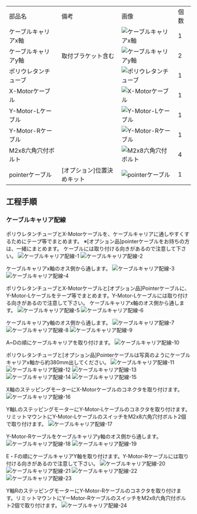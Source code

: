 <table class="packing-list">
    <tbody>
        <tr>
            <td>部品名</td>
            <td>備考</td>
            <td class="packing-img">画像</td>
            <td>個数</td>
        </tr>
        <tr>
            <td>ケーブルキャリアx軸</td>
            <td></td>
            <td><img src="./images/packing/023.jpg" alt="ケーブルキャリアx軸"></td>
            <td>1</td>
        </tr>
        <tr>
            <td>ケーブルキャリアy軸</td>
            <td>取付ブラケット含む</td>
            <td><img src="./images/packing/024.jpg" alt="ケーブルキャリアy軸"></td>
            <td>2</td>
        </tr>
        <tr>
            <td>ポリウレタンチューブ</td>
            <td></td>
            <td><img src="./images/packing/027.jpg" alt="ポリウレタンチューブ"></td>
            <td>1</td>
        </tr>
        <tr>
            <td>X-Motorケーブル</td>
            <td></td>
            <td><img src="./images/packing/077.jpg" alt="X-Motorケーブル"></td>
            <td>1</td>
        </tr>
        <tr>
            <td>Y-Motor-Lケーブル</td>
            <td></td>
            <td><img src="./images/packing/078.jpg" alt="Y-Motor-Lケーブル"></td>
            <td>1</td>
        </tr>
        <tr>
            <td>Y-Motor-Rケーブル</td>
            <td></td>
            <td><img src="./images/packing/079.jpg" alt="Y-Motor-Rケーブル"></td>
            <td>1</td>
        </tr>
        <tr>
            <td>M2x8六角穴付ボルト</td>
            <td></td>
            <td><img src="./images/packing/095.jpg" alt="M2x8六角穴付ボルト"></td>
            <td>4</td>
        </tr>
        <tr>
            <td>pointerケーブル</td>
            <td>[オプション]位置決めキット</td>
            <td><img src="./images/15/packing-001.jpg" alt="pointerケーブル"></td>
            <td>1</td>
        </tr>
        </tbody>
        </table>

## 工程手順

### ケーブルキャリア配線
ポリウレタンチューブとX-Motorケーブルを、ケーブルキャリアに通しやすくするためにテープ等でまとめます。
※[オプション品]pointerケーブルをお持ちの方は、一緒にまとめます。
ケーブルには取り付ける向きがあるので注意して下さい。
<img src="./images/15/001.jpg" alt="ケーブルキャリア配線-1">
<img src="./images/15/002.jpg" alt="ケーブルキャリア配線-2">

ケーブルキャリアx軸のオス側から通します。
<img src="./images/15/003.jpg" alt="ケーブルキャリア配線-3">
<img src="./images/15/004.jpg" alt="ケーブルキャリア配線-4">

ポリウレタンチューブとX-Motorケーブルと[オプション品]Pointerケーブルに、Y-Motor-Lケーブルをテープ等でまとめます。Y-Motor-Lケーブルには取り付ける向きがあるので注意して下さい。
ケーブルキャリアx軸のオス側から通します。
<img src="./images/15/005.jpg" alt="ケーブルキャリア配線-5">
<img src="./images/15/006.jpg" alt="ケーブルキャリア配線-6">

ケーブルキャリアy軸のオス側から通します。
<img src="./images/15/007.jpg" alt="ケーブルキャリア配線-7">
<img src="./images/15/008.jpg" alt="ケーブルキャリア配線-8">
<img src="./images/15/009.jpg" alt="ケーブルキャリア配線-9">

A~Dの順にケーブルキャリアを取り付けます。
<img src="./images/15/010.jpg" alt="ケーブルキャリア配線-10">

ポリウレタンチューブと[オプション品]Pointerケーブルは写真のようにケーブルキャリアx軸から約380mm出してください。
<img src="./images/15/011.jpg" alt="ケーブルキャリア配線-11">
<img src="./images/15/012.jpg" alt="ケーブルキャリア配線-12">
<img src="./images/15/013.jpg" alt="ケーブルキャリア配線-13">
<img src="./images/15/014.jpg" alt="ケーブルキャリア配線-14">
<img src="./images/15/015.jpg" alt="ケーブルキャリア配線-15">

X軸のステッピングモーターにX-Motorケーブルのコネクタを取り付けます。
<img src="./images/15/016.jpg" alt="ケーブルキャリア配線-16">

Y軸LのステッピングモーターにY-Motor-Lケーブルのコネクタを取り付けます。 リミットマウントにY-Motor-LケーブルのスイッチをM2x8六角穴付ボルト2個で取り付けます。
<img src="./images/15/017.jpg" alt="ケーブルキャリア配線-17">

Y-Motor-Rケーブルをケーブルキャリアy軸のオス側から通します。
<img src="./images/15/018.jpg" alt="ケーブルキャリア配線-18">
<img src="./images/15/019.jpg" alt="ケーブルキャリア配線-19">

E・Fの順にケーブルキャリアY軸を取り付けます。Y-Motor-Rケーブルには取り付ける向きがあるので注意して下さい。
<img src="./images/15/020.jpg" alt="ケーブルキャリア配線-20">
<img src="./images/15/021.jpg" alt="ケーブルキャリア配線-21">
<img src="./images/15/022.jpg" alt="ケーブルキャリア配線-22">
<img src="./images/15/023.jpg" alt="ケーブルキャリア配線-23">

Y軸RのステッピングモーターにY-Motor-Rケーブルのコネクタを取り付けます。リミットマウントにYーMotor-RケーブルのスイッチをM2x8六角穴付ボルト2個で取り付けます。
<img src="./images/15/024.jpg" alt="ケーブルキャリア配線-24">
